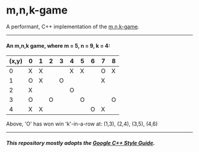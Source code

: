 # m,n,k-game
A performant, C++ implementation of the [m,n,k-game](http://weijima.com/index.php?option=com_content&view=article&id=11).

---
#### An m,n,k game, where m = 5, n = 9, k = 4:

 
(x,y) | 0 | 1 | 2 | 3 | 4 | 5 | 6 | 7 | 8
------|---|---|---|---|---|---|---|---|---
0     | X | X |   |   | X | X |   | O | X 
1     | O | X |   | O |   |   |   | X |  
2     | X |   |   |   | O |   |   |   |  
3     | O |   | O |   |   | O |   |   | O 
4     | X | X |   |   |   |   | O | X |  

Above, 'O' has won win 'k'-in-a-row at: (1,3), (2,4), (3,5), (4,6)

---
##### This repository mostly adopts the [Google C++ Style Guide](https://google.github.io/styleguide/cppguide.html).
